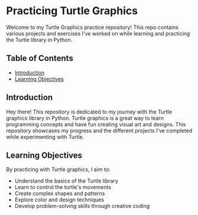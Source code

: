 # Practicing Turtle Graphics

Welcome to my Turtle Graphics practice repository! This repo contains various projects and exercises I've worked on while learning and practicing the Turtle library in Python.

## Table of Contents

- [Introduction](#introduction)
- [Learning Objectives](#learning-objectives)

## Introduction

Hey there! This repository is dedicated to my journey with the Turtle graphics library in Python. Turtle graphics is a great way to learn programming concepts and have fun creating visual art and designs. This repository showcases my progress and the different projects I've completed while experimenting with Turtle.

## Learning Objectives

By practicing with Turtle graphics, I aim to:

- Understand the basics of the Turtle library
- Learn to control the turtle's movements
- Create complex shapes and patterns
- Explore color and design techniques
- Develop problem-solving skills through creative coding

